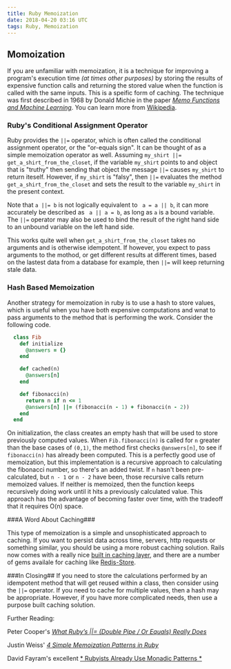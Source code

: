 ```yaml
---
title: Ruby Memoization
date: 2018-04-20 03:16 UTC
tags: Ruby, Memoization
---
```


## Momoization ##

If you are unfamiliar with memoization, it is a technique for improving a program's execution time *(at times other purposes)* by storing the results of expensive function calls and returning the stored value when the function is called with the same inputs. This is a speific form of caching. The technique was first described in 1968 by Donald Michie in the paper [*Memo Functions and Machine Learning*](https://www.cs.utexas.edu/users/hunt/research/hash-cons/hash-cons-papers/michie-memo-nature-1968.pdf). You can learn more from [Wikipedia](https://en.wikipedia.org/wiki/Memoization).

### Ruby's Conditional Assignment Operator ###

Ruby provides the `||=` operator, which is often called the conditional assignment operator, or the "or-equals sign". It can be thought of as a simple memoization operator as well. Assuming `my_shirt ||= get_a_shirt_from_the_closet`, if the variable `my_shirt` points to and object that is "truthy" then sending that object the message `||=`  causes `my_shirt` to return iteself. However, if `my_shirt` is "falsy", then `||=` evaluates the method `get_a_shirt_from_the_closet` and sets the result to the variable `my_shirt` in the present context.

Note that `a ||= b` is not logically equivalent to ` a = a || b`, it can more accurately be described as ` a || a = b`, as long as `a` is a bound variable. The `||=` operator may also be used to bind the result of the right hand side to an unbound variable on the left hand side.

This works quite well when `get_a_shirt_from_the_closet` takes no arguments and is otherwise idempotent. If however, you expect to pass arguments to the mothod, or get different results at different times, based on the lastest data from a database for example, then `||=` will keep returning stale data.

### Hash Based Memoization ###

Another strategy for memoization in ruby is to use a hash to store values, which is useful when you have both expensive computations and wnat to pass arguments to the method that is performing the work. Consider the following code.

```ruby
  class Fib
    def initialize
      @answers = {}
    end

    def cached(n)
      @answers[n]
    end

    def fibonacci(n)
      return n if n <= 1
      @answers[n] ||= (fibonacci(n - 1) + fibonacci(n - 2))
    end
  end
```

On initialization, the class creates an empty hash that will be used to store previously computed values. When `Fib.fibonacci(n)` is called for `n` greater than the base cases of `(0,1)`, the method first checks `@answers[n]`, to see if `fibonacci(n)` has already been computed. This is a perfectly good use of memoization, but this implementation is a recursive approach to calculating the fibonacci number, so there's an added twist. If `n` hasn't been pre-calculated, but `n - 1` or `n - 2` have been, those recursive calls return memoized values. If neither is memoized, then the function keeps recursively doing work until it hits a previously calculated value. This approach has the advantage of becoming faster over time, with the tradeoff that it requires O(n) space.

###A Word About Caching###

This type of memoization is a simple and unsophisticated approach to caching. If you want to persist data across time, servers, http requests or something similar, you should be using a more robust caching solution. Rails now comes with a really nice [built in caching layer](http://guides.rubyonrails.org/caching_with_rails.html), and there are a number of gems availale for caching like [Redis-Store](https://github.com/redis-store/redis-store).


###In Closing##
If you need to store the calculations performed by an idempotent method that will get reused within a class, then consider using the `||=` operator. If you need to cache for multiple values, then a hash may be appropriate. However, if you have more complicated needs, then use a purpose built caching solution.


Further Reading:

Peter Cooper's [*What Ruby’s ||= (Double Pipe / Or Equals) Really Does*](http://www.rubyinside.com/what-rubys-double-pipe-or-equals-really-does-5488.html)

Justin Weiss' [*4 Simple Memoization Patterns in Ruby*](https://www.justinweiss.com/articles/4-simple-memoization-patterns-in-ruby-and-one-gem/)

David Fayram's excellent [*
Rubyists Already Use Monadic Patterns
*](http://dave.fayr.am/posts/2011-10-4-rubyists-already-use-monadic-patterns.html)